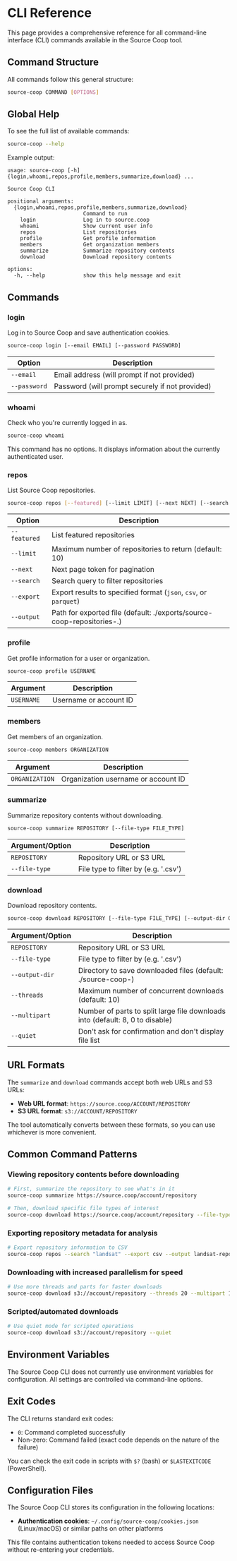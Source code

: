 # CLI Reference

This page provides a comprehensive reference for all command-line interface (CLI) commands available in the Source Coop tool.

## Command Structure

All commands follow this general structure:

```bash
source-coop COMMAND [OPTIONS]
```

## Global Help

To see the full list of available commands:

```bash
source-coop --help
```

Example output:

```
usage: source-coop [-h] {login,whoami,repos,profile,members,summarize,download} ...

Source Coop CLI

positional arguments:
  {login,whoami,repos,profile,members,summarize,download}
                        Command to run
    login               Log in to source.coop
    whoami              Show current user info
    repos               List repositories
    profile             Get profile information
    members             Get organization members
    summarize           Summarize repository contents
    download            Download repository contents

options:
  -h, --help            show this help message and exit
```

## Commands

### login

Log in to Source Coop and save authentication cookies.

```bash
source-coop login [--email EMAIL] [--password PASSWORD]
```

| Option | Description |
|--------|-------------|
| `--email` | Email address (will prompt if not provided) |
| `--password` | Password (will prompt securely if not provided) |

### whoami

Check who you're currently logged in as.

```bash
source-coop whoami
```

This command has no options. It displays information about the currently authenticated user.

### repos

List Source Coop repositories.

```bash
source-coop repos [--featured] [--limit LIMIT] [--next NEXT] [--search SEARCH] [--export {json,csv,parquet}] [--output OUTPUT]
```

| Option | Description |
|--------|-------------|
| `--featured` | List featured repositories |
| `--limit` | Maximum number of repositories to return (default: 10) |
| `--next` | Next page token for pagination |
| `--search` | Search query to filter repositories |
| `--export` | Export results to specified format (`json`, `csv`, or `parquet`) |
| `--output` | Path for exported file (default: ./exports/source-coop-repositories-<timestamp>.<format>) |

### profile

Get profile information for a user or organization.

```bash
source-coop profile USERNAME
```

| Argument | Description |
|----------|-------------|
| `USERNAME` | Username or account ID |

### members

Get members of an organization.

```bash
source-coop members ORGANIZATION
```

| Argument | Description |
|----------|-------------|
| `ORGANIZATION` | Organization username or account ID |

### summarize

Summarize repository contents without downloading.

```bash
source-coop summarize REPOSITORY [--file-type FILE_TYPE]
```

| Argument/Option | Description |
|-----------------|-------------|
| `REPOSITORY` | Repository URL or S3 URL |
| `--file-type` | File type to filter by (e.g. '.csv') |

### download

Download repository contents.

```bash
source-coop download REPOSITORY [--file-type FILE_TYPE] [--output-dir OUTPUT_DIR] [--threads THREADS] [--multipart MULTIPART] [--quiet]
```

| Argument/Option | Description |
|-----------------|-------------|
| `REPOSITORY` | Repository URL or S3 URL |
| `--file-type` | File type to filter by (e.g. '.csv') |
| `--output-dir` | Directory to save downloaded files (default: ./source-coop-<repo>) |
| `--threads` | Maximum number of concurrent downloads (default: 10) |
| `--multipart` | Number of parts to split large file downloads into (default: 8, 0 to disable) |
| `--quiet` | Don't ask for confirmation and don't display file list |

## URL Formats

The `summarize` and `download` commands accept both web URLs and S3 URLs:

- **Web URL format**: `https://source.coop/ACCOUNT/REPOSITORY`
- **S3 URL format**: `s3://ACCOUNT/REPOSITORY`

The tool automatically converts between these formats, so you can use whichever is more convenient.

## Common Command Patterns

### Viewing repository contents before downloading

```bash
# First, summarize the repository to see what's in it
source-coop summarize https://source.coop/account/repository

# Then, download specific file types of interest
source-coop download https://source.coop/account/repository --file-type .tif
```

### Exporting repository metadata for analysis

```bash
# Export repository information to CSV
source-coop repos --search "landsat" --export csv --output landsat-repos.csv
```

### Downloading with increased parallelism for speed

```bash
# Use more threads and parts for faster downloads
source-coop download s3://account/repository --threads 20 --multipart 16
```

### Scripted/automated downloads

```bash
# Use quiet mode for scripted operations
source-coop download s3://account/repository --quiet
```

## Environment Variables

The Source Coop CLI does not currently use environment variables for configuration. All settings are controlled via command-line options.

## Exit Codes

The CLI returns standard exit codes:

- `0`: Command completed successfully
- Non-zero: Command failed (exact code depends on the nature of the failure)

You can check the exit code in scripts with `$?` (bash) or `$LASTEXITCODE` (PowerShell).

## Configuration Files

The Source Coop CLI stores its configuration in the following locations:

- **Authentication cookies**: `~/.config/source-coop/cookies.json` (Linux/macOS) or similar paths on other platforms

This file contains authentication tokens needed to access Source Coop without re-entering your credentials.
